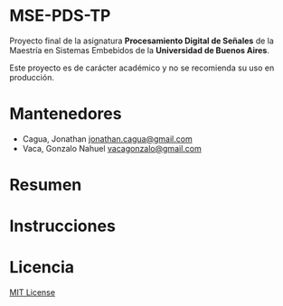 # MSE-PDS-TP

Proyecto final de la asignatura **Procesamiento Digital de Señales** de la Maestría en Sistemas Embebidos de la **Universidad de Buenos Aires**.

Este proyecto es de carácter académico y no se recomienda su uso en producción.

# Mantenedores

* Cagua, Jonathan <jonathan.cagua@gmail.com>
* Vaca, Gonzalo Nahuel <vacagonzalo@gmail.com>

# Resumen

# Instrucciones

# Licencia

[MIT License](./LICENSE)